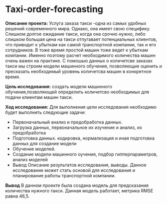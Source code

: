 # Taxi-order-forecasting

**Описание проекта:** Услуга заказа такси -одна из самых удобных решений современного мира. Однако, она имеет свою специфику. Слишком долгое ожидание такси, когда она срочно нужно, либо слишком большая цена на такси отпугавает потенциальных клиентов, что приводит к убыткам как самой транспортной компании, так и его сотрудников. В тоже время простой машин тоже ведет к убыткам компании. Именно поэтому расчет необходимого количества машин очень важен на практике. С помошью данных о количетсве заказах такси мы строим модели машинного обучения, позволяющие оценить и пресказать необходимый уровень количетсва машин в конкретное время.

**Цель исследования:** создать модели машинного обучения,позволяющей определить количетсво необходимых для подачи клиентам машин такси.

**Ход исследования:** Для выполнения цели исследования необходимо будет выполнить следующие задачи:

- Первоначальный анализ и предобработка данных.
- Загрузка данных, первоначальное их изучение и анализ, их предобработка
- Подготовка данных. кодировка, нормализация и иная подготовка данных для создание модели
- Обучение моделей.
- Создание модели машинного оучения, подбор гипперпараметров, анализ моделей
- Вывод Описание результатов исследования, выводы.
Данное исследование может стать основой для исследования и планирование работы транспортной компании.

**Вывод** В данном проекте была создана модель для предсказания количеcтва нужного такси. Данная модель работает, метрика RMSE равна 46,5.
